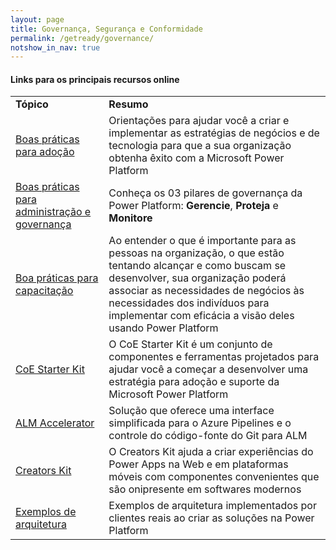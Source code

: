 ```yaml
---
layout: page
title: Governança, Segurança e Conformidade
permalink: /getready/governance/
notshow_in_nav: true
---
```


#### Links para os principais recursos online

<table class="tablewborders">
<tbody align="left">
  <tr>
    <td><b>Tópico</b></td>
    <td><b>Resumo</b></td>
  </tr>
  <tr>
    <td>
      <a href="https://learn.microsoft.com/en-us/power-platform/guidance/adoption/methodology" target="_blank">Boas práticas para adoção</a>
    </td>
    <td>
      Orientações para ajudar você a criar e implementar as estratégias de negócios e de tecnologia para que a sua organização obtenha êxito com a Microsoft Power Platform
    </td>
  </tr>
  <tr>
    <td>
      <a href="https://learn.microsoft.com/en-us/power-platform/guidance/adoption/admin-best-practices" target="_blank">Boas práticas para administração e governança</a>
    </td>
    <td>
      Conheça os 03 pilares de governança da Power Platform: <b>Gerencie</b>, <b>Proteja</b> e <b>Monitore</b>
    </td>  
  </tr>
    <tr>
    <td>
      <a href=https://learn.microsoft.com/en-us/power-platform/guidance/adoption/nurture-best-practices" target="_blank">Boa práticas para capacitação</a>
    </td>
    <td>
      Ao entender o que é importante para as pessoas na organização, o que estão tentando alcançar e como buscam se desenvolver, sua organização poderá associar as necessidades de negócios às necessidades dos indivíduos para implementar com eficácia a visão deles usando Power Platform
    </td>  
  </tr>
    <td>
      <a href="https://learn.microsoft.com/en-us/power-platform/guidance/coe/starter-kit" target="_blank">CoE Starter Kit</a>
    </td>
    <td>
      O CoE Starter Kit é um conjunto de componentes e ferramentas projetados para ajudar você a começar a desenvolver uma estratégia para adoção e suporte da Microsoft Power Platform
    </td>  
  </tr>  
    <td>
      <a href="https://learn.microsoft.com/en-us/power-platform/guidance/alm-accelerator/overview" target="_blank">ALM Accelerator</a>
    </td>
    <td>
      Solução que oferece uma interface simplificada para o Azure Pipelines e o controle do código-fonte do Git para ALM
    </td>  
  </tr>  
    <td>
      <a href="https://learn.microsoft.com/en-us/power-platform/guidance/creator-kit/overview" target="_blank">Creators Kit</a>
    </td>
    <td>
      O Creators Kit ajuda a criar experiências do Power Apps na Web e em plataformas móveis com componentes convenientes que são onipresente em softwares modernos
    </td>  
  </tr>  
    <td>
      <a href= "https://learn.microsoft.com/en-us/power-platform/guidance/architecture/real-world-examples/overview" target="_blank">Exemplos de arquitetura</a>
    </td>
    <td>
      Exemplos de arquitetura implementados por clientes reais ao criar as soluções na Power Platform
    </td>  
  </tr>  
</tbody>
</table>
